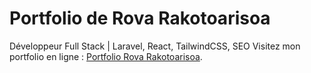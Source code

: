 # Portfolio de Rova Rakotoarisoa
Développeur Full Stack | Laravel, React, TailwindCSS, SEO
Visitez mon portfolio en ligne : [Portfolio Rova Rakotoarisoa](https://rova-portfolio.webflow.io/).
